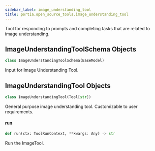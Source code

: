 ```yaml
---
sidebar_label: image_understanding_tool
title: portia.open_source_tools.image_understanding_tool
---
```


Tool for responding to prompts and completing tasks that are related to image understanding.

## ImageUnderstandingToolSchema Objects

```python
class ImageUnderstandingToolSchema(BaseModel)
```

Input for Image Understanding Tool.

## ImageUnderstandingTool Objects

```python
class ImageUnderstandingTool(Tool[str])
```

General purpose image understanding tool. Customizable to user requirements.

#### run

```python
def run(ctx: ToolRunContext, **kwargs: Any) -> str
```

Run the ImageTool.

